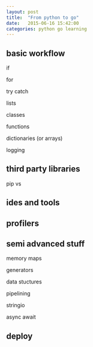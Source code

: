 ```yaml
---
layout: post
title:  "From python to go"
date:   2015-06-16 15:42:00
categories: python go learning
---
```


## basic workflow

if

for

try catch

lists

classes

functions

dictionaries (or arrays)

logging


## third party libraries

pip vs 

## ides and tools

## profilers

## semi advanced stuff

memory maps

generators

data stuctures

pipelining

stringio

async await

## deploy